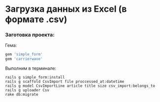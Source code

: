 # Загрузка данных из Excel (в формате .csv)

### Заготовка проекта:

Гема:
```ruby
gem 'simple_form'
gem 'carrierwave'
```

Выполним в терминале:
```
rails g simple_form:install
rails g scaffold CsvImport file proccessed_at:datetime
rails g model CsvImportLine article title size csv_import:belongs_to
rails g uploader Csv
rake db:migrate
```
